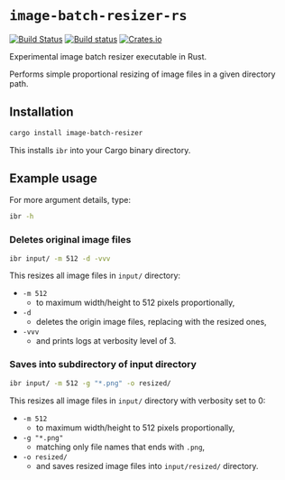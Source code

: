 # `image-batch-resizer-rs`

[![Build Status](https://travis-ci.org/guangie88/image-batch-resizer-rs.svg?branch=master)](https://travis-ci.org/guangie88/image-batch-resizer-rs)
[![Build status](https://ci.appveyor.com/api/projects/status/0crl0n8bmx240nls/branch/master?svg=true)](https://ci.appveyor.com/project/guangie88/image-batch-resizer-rs/branch/master)
[![Crates.io](https://img.shields.io/crates/v/image-batch-resizer.svg)](https://crates.io/crates/image-batch-resizer)

Experimental image batch resizer executable in Rust.

Performs simple proportional resizing of image files in a given directory path.

## Installation

```bash
cargo install image-batch-resizer
```

This installs `ibr` into your Cargo binary directory.

## Example usage

For more argument details, type:

```bash
ibr -h
```

### Deletes original image files

```bash
ibr input/ -m 512 -d -vvv
```

This resizes all image files in `input/` directory:

* `-m 512`
  * to maximum width/height to 512 pixels proportionally,
* `-d`
  * deletes the origin image files, replacing with the resized ones,
* `-vvv`
  * and prints logs at verbosity level of 3.

### Saves into subdirectory of input directory

```bash
ibr input/ -m 512 -g "*.png" -o resized/
```

This resizes all image files in `input/` directory with verbosity set to 0:

* `-m 512`
  * to maximum width/height to 512 pixels proportionally,
* `-g "*.png"`
  * matching only file names that ends with `.png`,
* `-o resized/`
  * and saves resized image files into `input/resized/` directory.
